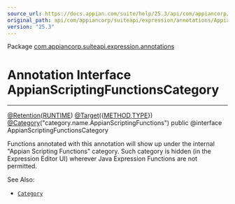 ```yaml
---
source_url: https://docs.appian.com/suite/help/25.3/api/com/appiancorp/suiteapi/expression/annotations/AppianScriptingFunctionsCategory.html
original_path: api/com/appiancorp/suiteapi/expression/annotations/AppianScriptingFunctionsCategory.html
version: "25.3"
---
```


Package [com.appiancorp.suiteapi.expression.annotations](package-summary.html)

# Annotation Interface AppianScriptingFunctionsCategory

* * *

[@Retention](https://docs.oracle.com/en/java/javase/17/docs/api/java.base/java/lang/annotation/Retention.html "class or interface in java.lang.annotation")([RUNTIME](https://docs.oracle.com/en/java/javase/17/docs/api/java.base/java/lang/annotation/RetentionPolicy.html#RUNTIME "class or interface in java.lang.annotation")) [@Target](https://docs.oracle.com/en/java/javase/17/docs/api/java.base/java/lang/annotation/Target.html "class or interface in java.lang.annotation")({[METHOD](https://docs.oracle.com/en/java/javase/17/docs/api/java.base/java/lang/annotation/ElementType.html#METHOD "class or interface in java.lang.annotation"),[TYPE](https://docs.oracle.com/en/java/javase/17/docs/api/java.base/java/lang/annotation/ElementType.html#TYPE "class or interface in java.lang.annotation")}) [@Category](Category.html "annotation interface in com.appiancorp.suiteapi.expression.annotations")("category.name.AppianScriptingFunctions") public @interface AppianScriptingFunctionsCategory

Functions annotated with this annotation will show up under the internal "Appian Scripting Functions" category. Such category is hidden (in the Expression Editor UI) wherever Java Expression Functions are not permitted.

See Also:

-   [`Category`](Category.html "annotation interface in com.appiancorp.suiteapi.expression.annotations")